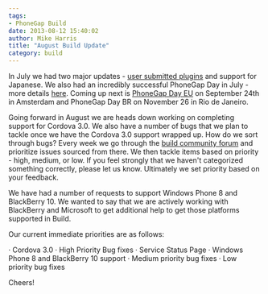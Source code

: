 ```yaml
---
tags:
- PhoneGap Build
date: 2013-08-12 15:40:02
author: Mike Harris
title: "August Build Update"
category: build
---
```


In July we had two major updates - [user submitted plugins](http://phonegap.com/blog/2013/07/16/user-submitted-plugins-announcement-post/) and support for Japanese. We also had an incredibly successful PhoneGap Day in July - more details [here](http://phonegap.com/blog/2013/08/02/a-look-back-at-pgday-us/). Coming up next is [PhoneGap Day EU](http://pgday.phonegap.com/eu2013/) on September 24th in Amsterdam and PhoneGap Day BR on November 26 in Rio de Janeiro.

Going forward in August we are heads down working on completing support for Cordova 3.0. We also have a number of bugs that we plan to tackle once we have the Cordova 3.0 support wrapped up. How do we sort through bugs? Every week we go through the [build community forum](http://getsatisfaction.com/nitobi/products/nitobi_phonegap_build) and prioritize issues sourced from there. We then tackle items based on priority - high, medium, or low. If you feel strongly that we haven't categorized something correctly, please let us know.  Ultimately we set priority based on your feedback.

We have had a number of requests to support Windows Phone 8 and BlackBerry 10. We wanted to say that we are actively working with BlackBerry and Microsoft to get additional help to get those platforms supported in Build.

Our current immediate priorities are as follows:

·         Cordova 3.0 
·         High Priority Bug fixes
·         Service Status Page
·         Windows Phone 8 and BlackBerry 10 support
·         Medium priority bug fixes
·         Low priority bug fixes


Cheers!